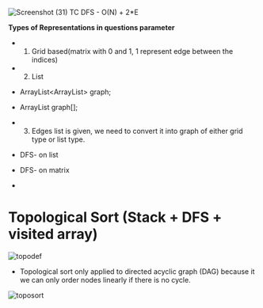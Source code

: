 ![Screenshot (31)](https://github.com/Archana550/RevisionDocument/assets/51438542/cd9bf063-610f-4f76-9c83-ffe7b82ed03e)
TC DFS - O(N) + 2*E

**Types of Representations in questions parameter**
- 1. Grid based(matrix with 0 and 1, 1 represent edge between the indices)
- 2. List
- ArrayList<ArrayList<Integer>> graph;
- ArrayList<Integer> graph[];
- 3. Edges list is given, we need to convert it into graph of either grid type or list type.


- DFS- on list
- DFS- on matrix
- 
# Topological Sort (Stack + DFS + visited array)  

![topodef](https://github.com/Archana550/RevisionDocument/assets/51438542/1b99b462-4028-4c3e-82e9-3bf008d8d342)


  - Topological sort only applied to  directed acyclic graph  (DAG) because it we can only order nodes linearly if there is no cycle.

    
![toposort](https://github.com/Archana550/RevisionDocument/assets/51438542/bdf18700-0c01-4ce1-bd6d-c6302135c46a)


  
